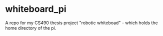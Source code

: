 # whiteboard_pi
A repo for my CS490 thesis project "robotic whiteboad" - which holds the home directory of the pi.
